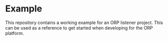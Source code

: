 # Example
This repository contains a working example for an ORP listener project. This can be used as a reference to get started when developing for the ORP platform.
